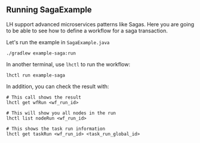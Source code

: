 ## Running SagaExample

LH support advanced microservices patterns like Sagas.
Here you are going to be able to see how to define a workflow for a saga transaction.

Let's run the example in `SagaExample.java`

```
./gradlew example-saga:run
```

In another terminal, use `lhctl` to run the workflow:

```
lhctl run example-saga
```

In addition, you can check the result with:

```
# This call shows the result
lhctl get wfRun <wf_run_id>

# This will show you all nodes in the run
lhctl list nodeRun <wf_run_id>

# This shows the task run information
lhctl get taskRun <wf_run_id> <task_run_global_id>
```
